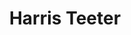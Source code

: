 ---
title: "Harris Teeter"
url: /chapel-hill/harris-teeter-west-barbee-chapel-road/
shop: Supermarkt
---